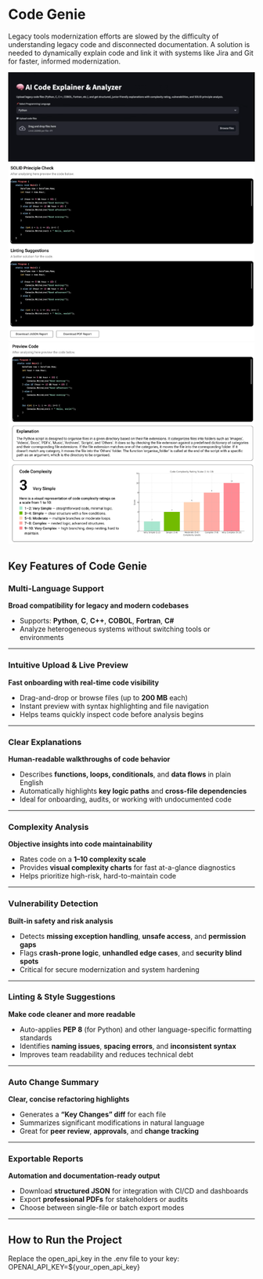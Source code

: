 # Code Genie

Legacy tools modernization efforts are slowed by the difficulty of understanding legacy code and disconnected documentation. A solution is needed to dynamically explain code and link it with systems like Jira and Git for faster, informed modernization.


![AI Code Explainer & Analyzer – Upload Screen](./assets/Image1.png)
![SOLID Principle Check & Linting Suggestions](./assets/Image2.png)
![Preview Code, Explanation & Complexity Analysis](./assets/Image3.png)

## Key Features of Code Genie

### Multi-Language Support  
**Broad compatibility for legacy and modern codebases**  
- Supports: **Python**, **C**, **C++**, **COBOL**, **Fortran**, **C#**  
- Analyze heterogeneous systems without switching tools or environments

---

### Intuitive Upload & Live Preview  
**Fast onboarding with real-time code visibility**  
- Drag-and-drop or browse files (up to **200 MB** each)  
- Instant preview with syntax highlighting and file navigation  
- Helps teams quickly inspect code before analysis begins

---

### Clear Explanations  
**Human-readable walkthroughs of code behavior**  
- Describes **functions, loops, conditionals**, and **data flows** in plain English  
- Automatically highlights **key logic paths** and **cross-file dependencies**  
- Ideal for onboarding, audits, or working with undocumented code

---

### Complexity Analysis  
**Objective insights into code maintainability**  
- Rates code on a **1–10 complexity scale**  
- Provides **visual complexity charts** for fast at-a-glance diagnostics  
- Helps prioritize high-risk, hard-to-maintain code

---

### Vulnerability Detection  
**Built-in safety and risk analysis**  
- Detects **missing exception handling**, **unsafe access**, and **permission gaps**  
- Flags **crash-prone logic**, **unhandled edge cases**, and **security blind spots**  
- Critical for secure modernization and system hardening

---

### Linting & Style Suggestions  
**Make code cleaner and more readable**  
- Auto-applies **PEP 8** (for Python) and other language-specific formatting standards  
- Identifies **naming issues**, **spacing errors**, and **inconsistent syntax**  
- Improves team readability and reduces technical debt

---

### Auto Change Summary  
**Clear, concise refactoring highlights**  
- Generates a **“Key Changes” diff** for each file  
- Summarizes significant modifications in natural language  
- Great for **peer review**, **approvals**, and **change tracking**

---

### Exportable Reports  
**Automation and documentation-ready output**  
- Download **structured JSON** for integration with CI/CD and dashboards  
- Export **professional PDFs** for stakeholders or audits  
- Choose between single-file or batch export modes

---
## How to Run the Project
Replace the open_api_key in the .env file to your key:  
   OPENAI_API_KEY=${your_open_api_key}
